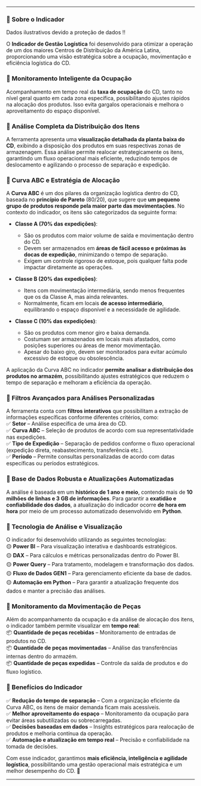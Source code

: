 
---

### **📌 Sobre o Indicador**  

Dados ilustrativos devido a proteção de dados !!

O **Indicador de Gestão Logística** foi desenvolvido para otimizar a operação de um dos maiores Centros de Distribuição da América Latina, proporcionando uma visão estratégica sobre a ocupação, movimentação e eficiência logística do CD.  

### **🔹 Monitoramento Inteligente da Ocupação**  
Acompanhamento em tempo real da **taxa de ocupação** do CD, tanto no nível geral quanto em cada zona específica, possibilitando ajustes rápidos na alocação dos produtos. Isso evita gargalos operacionais e melhora o aproveitamento do espaço disponível.  

### **🔹 Análise Completa da Distribuição dos Itens**  
A ferramenta apresenta uma **visualização detalhada da planta baixa do CD**, exibindo a disposição dos produtos em suas respectivas zonas de armazenagem. Essa análise permite realocar estrategicamente os itens, garantindo um fluxo operacional mais eficiente, reduzindo tempos de deslocamento e agilizando o processo de separação e expedição.  

### **🔹 Curva ABC e Estratégia de Alocação**  
A **Curva ABC** é um dos pilares da organização logística dentro do CD, baseada no **princípio de Pareto** (80/20), que sugere que **um pequeno grupo de produtos responde pela maior parte das movimentações**. No contexto do indicador, os itens são categorizados da seguinte forma:  

- **Classe A (70% das expedições)**:  
  - São os produtos com maior volume de saída e movimentação dentro do CD.  
  - Devem ser armazenados em **áreas de fácil acesso e próximas às docas de expedição**, minimizando o tempo de separação.  
  - Exigem um controle rigoroso de estoque, pois qualquer falta pode impactar diretamente as operações.  

- **Classe B (20% das expedições)**:  
  - Itens com movimentação intermediária, sendo menos frequentes que os da Classe A, mas ainda relevantes.  
  - Normalmente, ficam em locais **de acesso intermediário**, equilibrando o espaço disponível e a necessidade de agilidade.  

- **Classe C (10% das expedições)**:  
  - São os produtos com menor giro e baixa demanda.  
  - Costumam ser armazenados em locais mais afastados, como posições superiores ou áreas de menor movimentação.  
  - Apesar do baixo giro, devem ser monitorados para evitar acúmulo excessivo de estoque ou obsolescência.  

A aplicação da Curva ABC no indicador **permite analisar a distribuição dos produtos no armazém**, possibilitando ajustes estratégicos que reduzem o tempo de separação e melhoram a eficiência da operação.  

### **🔹 Filtros Avançados para Análises Personalizadas**  
A ferramenta conta com **filtros interativos** que possibilitam a extração de informações específicas conforme diferentes critérios, como:  
✅ **Setor** – Análise específica de uma área do CD.  
✅ **Curva ABC** – Seleção de produtos de acordo com sua representatividade nas expedições.  
✅ **Tipo de Expedição** – Separação de pedidos conforme o fluxo operacional (expedição direta, reabastecimento, transferência etc.).  
✅ **Período** – Permite consultas personalizadas de acordo com datas específicas ou períodos estratégicos.  

### **🔹 Base de Dados Robusta e Atualizações Automatizadas**  
A análise é baseada em um **histórico de 1 ano e meio**, contendo mais de **10 milhões de linhas e 3 GB de informações**. Para garantir a **exatidão e confiabilidade dos dados**, a atualização do indicador ocorre **de hora em hora** por meio de um processo automatizado desenvolvido em **Python**.  

### **🔹 Tecnologia de Análise e Visualização**  
O indicador foi desenvolvido utilizando as seguintes tecnologias:  
🟡 **Power BI** – Para visualização interativa e dashboards estratégicos.  
🟡 **DAX** – Para cálculos e métricas personalizadas dentro do Power BI.  
🟡 **Power Query** – Para tratamento, modelagem e transformação dos dados.  
🟡 **Fluxo de Dados GEN1** – Para gerenciamento eficiente da base de dados.  
🟡 **Automação em Python** – Para garantir a atualização frequente dos dados e manter a precisão das análises.  

### **🔹 Monitoramento da Movimentação de Peças**  
Além do acompanhamento da ocupação e da análise de alocação dos itens, o indicador também permite visualizar em **tempo real**:  
📦 **Quantidade de peças recebidas** – Monitoramento de entradas de produtos no CD.  
📦 **Quantidade de peças movimentadas** – Análise das transferências internas dentro do armazém.  
📦 **Quantidade de peças expedidas** – Controle da saída de produtos e do fluxo logístico.  

### **🔹 Benefícios do Indicador**  
✅ **Redução do tempo de separação** – Com a organização eficiente da Curva ABC, os itens de maior demanda ficam mais acessíveis.  
✅ **Melhor aproveitamento do espaço** – Monitoramento da ocupação para evitar áreas subutilizadas ou sobrecarregadas.  
✅ **Decisões baseadas em dados** – Insights estratégicos para realocação de produtos e melhoria contínua da operação.  
✅ **Automação e atualização em tempo real** – Precisão e confiabilidade na tomada de decisões.  

Com esse indicador, garantimos **mais eficiência, inteligência e agilidade logística**, possibilitando uma gestão operacional mais estratégica e um melhor desempenho do CD. 🚀  

---
